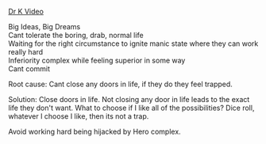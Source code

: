 [Dr K Video](https://www.youtube.com/live/bMa9dAYdTE0?si=s1M13wzqaQQUJG-3)  

Big Ideas, Big Dreams  
Cant tolerate the boring, drab, normal life  
Waiting for the right circumstance to ignite manic state where they can work really hard  
Inferiority complex while feeling superior in some way  
Cant commit  

Root cause: Cant close any doors in life, if they do they feel trapped.

Solution: Close doors in life. Not closing any door in life leads to the exact life they don't want.
What to choose if I like all of the possibilities? Dice roll, whatever I choose I like, then its not a trap.

Avoid working hard being hijacked by Hero complex.
